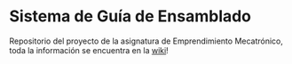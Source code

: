 # Sistema de Guía de Ensamblado
Repositorio del proyecto de la asignatura de Emprendimiento Mecatrónico, toda la información se encuentra en la [wiki](https://github.com/Rodri4s/Emprendimiento-Tecnologico/wiki)!

